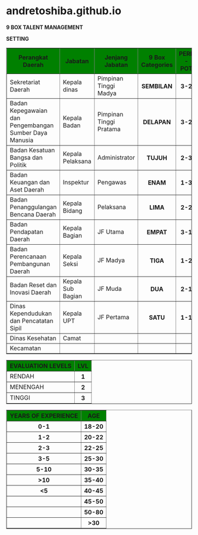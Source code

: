 # andretoshiba.github.io
<html>

<body>

<b>9 BOX TALENT MANAGEMENT</b>
<P>
	<b>SETTING</b>
</P>

<table border= "1">
	<tr style="background-color: green;">
       

<th> Perangkat Daerah</th>
 <th> Jabatan</th></font>
<th> Jenjang Jabatan</th>
<th> 9 Box Categories</th>
<th> PERF - POT</th>
</tr>


<tr>
<td> Sekretariat Daerah</td>
<td> Kepala dinas</td>
<td> Pimpinan Tinggi Madya</td>
<th> SEMBILAN</th>
<th> 3-2</th>
</tr>

<tr>
<td> Badan Kepegawaian dan Pengembangan Sumber Daya Manusia</td>
<td> Kepala Badan</td>
<td> Pimpinan Tinggi Pratama</td>
<th> DELAPAN</th>
<th> 3-2</th>
</tr>

<tr>
<td> Badan Kesatuan Bangsa dan Politik</td>
<td> Kepala Pelaksana</td>
<td> Administrator</td>
<th> TUJUH</th>
<th> 2-3</th>
</tr>

<tr>
<td> Badan Keuangan dan Aset Daerah</td>
<td> Inspektur</td>
<td> Pengawas</td>
<th> ENAM</th>
<th> 1-3</th>

</tr>

<tr>
<td> Badan Penanggulangan Bencana Daerah</td>
<td> Kepala Bidang</td>
<td> Pelaksana</td>
<th> LIMA</th>
<th> 2-2</th>
</tr>

<tr>
<td> Badan Pendapatan Daerah</td>
<td> Kepala Bagian</td>
<td> JF Utama</td>
<th> EMPAT</th>
<th> 3-1</th>

</tr>
<tr>
<td> Badan Perencanaan Pembangunan Daerah</td>
<td> Kepala Seksi</td>
<td> JF Madya</td>
<th> TIGA</th>
<th> 1-2</th>
</tr>

<tr>
<td> Badan Reset dan Inovasi Daerah</td>
<td> Kepala Sub Bagian</td>
<td> JF Muda</td>
<th> DUA</th>
<th> 2-1</th>
</tr>

<tr>
<td> Dinas Kependudukan dan Pencatatan Sipil</td>
<td> Kepala UPT</td>
<td> JF Pertama</td>
<th> SATU</th>
<th> 1-1</th>

</tr>

<tr>
<td> Dinas Kesehatan</td>
<td> Camat</td>
<td> </td>
<td> </td>
<td> </td>

</tr>

<tr>
<td> Kecamatan</td>
<td> </td>
<td> </td>
<th> </th>
<th> </th>
</tr>

<p>

<table border= "1">
	<tr style="background-color: green;">

<th> EVALUATION LEVELS</th>
<th> LVL</th>
</tr>

<tr>
<td> RENDAH</td>
<th> 1</th>

</tr>

<tr>
<td> MENENGAH</td>
<th> 2</th>

</tr>

<tr>
<td> TINGGI</td>
<th> 3</th>

</tr>

<p>

<table border = "1">
	<tr style="background-color: green;">

<th> YEARS OF EXPERIENCE</th>
<th> AGE</th>
</tr>

<tr>
<th> 0-1</th>
<th> 18-20</th>

</tr>

<tr>
<th> 1-2</th>
<th> 20-22</th>

</tr>

<tr>
<th> 2-3</th>
<th> 22-25</th>
</tr>

<tr>
<th> 3-5</th>
<th> 25-30</th>

</tr>

<tr>
<th> 5-10</th>
<th> 30-35</th>

</tr>

<tr>
<th> >10</th>
<th> 35-40</th>

</tr>

<tr>
<th> <5</th>
<th> 40-45</th>

</tr>

<tr>
<th> </th>
<th> 45-50</th>


</tr>

<tr>
<th> </th>
<th> 50-80</th>

</tr>

<tr>
<th> </th>
<th> >30</th>


</tr>

</p>

<P>

</P>

</body>
</html>
